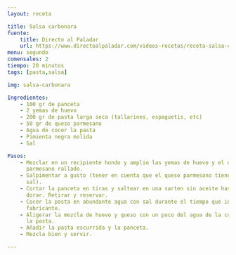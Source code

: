 ```yaml
---
layout: receta

title: Salsa carbonara
fuente:
    title: Directo al Paladar
    url: https://www.directoalpaladar.com/videos-recetas/receta-salsa-carbonara-asi-hacen-italianos-video-incluido
menu: segundo
comensales: 2
tiempo: 20 minutos
tags: [pasta,salsa]

img: salsa-carbonara

Ingredientes:
    - 100 gr de panceta
    - 2 yemas de huevo
    - 200 gr de pasta larga seca (tallarines, espaguetis, etc)
    - 50 gr de queso parmesano
    - Agua de cocer la pasta
    - Pimienta negra molida
    - Sal

Pasos:
    - Mezclar en un recipiente hondo y amplio las yemas de huevo y el queso
      parmesano rallado.
    - Salpimentar a gusto (tener en cuenta que el queso parmesano tiene mucha
      sal).
    - Cortar la panceta en tiras y saltear en una sarten sin aceite hasta
      dorar. Retirar y reservar.
    - Cocer la pasta en abundante agua con sal durante el tiempo que indique el
      fabricante.
    - Aligerar la mezcla de huevo y queso con un poco del agua de la cocción de
      la pasta.
    - Añadir la pasta escurrida y la panceta.
    - Mezcla bien y servir.

---
```

